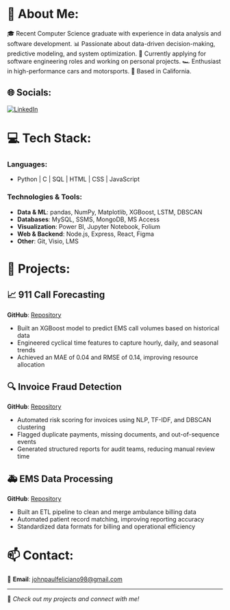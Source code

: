 # 💫 About Me:
🎓 Recent Computer Science graduate with experience in data analysis and software development.
📊 Passionate about data-driven decision-making, predictive modeling, and system optimization.
🚀 Currently applying for software engineering roles and working on personal projects.
🏎️ Enthusiast in high-performance cars and motorsports.
📍 Based in California.

## 🌐 Socials:
[![LinkedIn](https://img.shields.io/badge/LinkedIn-%230077B5.svg?logo=linkedin&logoColor=white)](https://linkedin.com/in/johnp-feliciano)  

# 💻 Tech Stack:
### Languages:
- Python | C | SQL | HTML | CSS | JavaScript  

### Technologies & Tools:
- **Data & ML**: pandas, NumPy, Matplotlib, XGBoost, LSTM, DBSCAN  
- **Databases**: MySQL, SSMS, MongoDB, MS Access  
- **Visualization**: Power BI, Jupyter Notebook, Folium  
- **Web & Backend**: Node.js, Express, React, Figma  
- **Other**: Git, Visio, LMS  

# 🚀 Projects:
## 📈 911 Call Forecasting  
**GitHub**: [Repository](https://github.com/johnpaulfeliciano98/911-call-forecasting/tree/main) 
- Built an XGBoost model to predict EMS call volumes based on historical data  
- Engineered cyclical time features to capture hourly, daily, and seasonal trends  
- Achieved an MAE of 0.04 and RMSE of 0.14, improving resource allocation  

## 🔍 Invoice Fraud Detection  
**GitHub**: [Repository](https://github.com/johnpaulfeliciano98/Risk-Assignment)  
- Automated risk scoring for invoices using NLP, TF-IDF, and DBSCAN clustering  
- Flagged duplicate payments, missing documents, and out-of-sequence events  
- Generated structured reports for audit teams, reducing manual review time  

## 🚑 EMS Data Processing  
**GitHub**: [Repository](https://github.com/johnpaulfeliciano98/vpambu-ctc-report-generator)  
- Built an ETL pipeline to clean and merge ambulance billing data  
- Automated patient record matching, improving reporting accuracy  
- Standardized data formats for billing and operational efficiency  

# 📫 Contact:  
📩 **Email**: johnpaulfeliciano98@gmail.com  

---
🚀 *Check out my projects and connect with me!*
